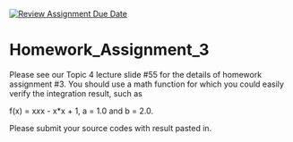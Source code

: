 [![Review Assignment Due Date](https://classroom.github.com/assets/deadline-readme-button-24ddc0f5d75046c5622901739e7c5dd533143b0c8e959d652212380cedb1ea36.svg)](https://classroom.github.com/a/vCpDpKes)
# Homework_Assignment_3

Please see our Topic 4 lecture slide #55 for the details of homework assignment #3. You should use a math function for which you could easily verify the integration result, such as

f(x) = x*x*x - x*x + 1, a = 1.0 and b = 2.0.

Please submit your source codes with result pasted in.
